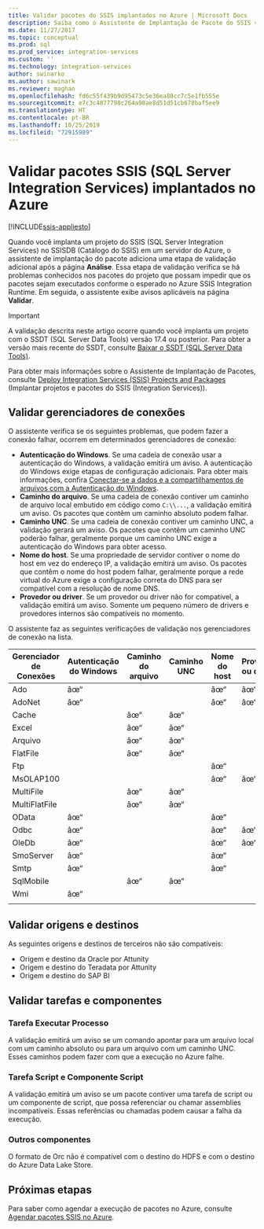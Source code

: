 ```yaml
---
title: Validar pacotes do SSIS implantados no Azure | Microsoft Docs
description: Saiba como o Assistente de Implantação de Pacote do SSIS verifica pacotes em busca de problemas conhecidos que podem impedir que os pacotes sejam executados conforme esperado no Azure.
ms.date: 11/27/2017
ms.topic: conceptual
ms.prod: sql
ms.prod_service: integration-services
ms.custom: ''
ms.technology: integration-services
author: swinarko
ms.author: sawinark
ms.reviewer: maghan
ms.openlocfilehash: fd6c55f439b9d95473c5e36ea88cc7c5e1fb555e
ms.sourcegitcommit: e7c3c4877798c264a98ae8d51d51cb678baf5ee9
ms.translationtype: HT
ms.contentlocale: pt-BR
ms.lasthandoff: 10/25/2019
ms.locfileid: "72915989"
---
```

# <a name="validate-sql-server-integration-services-ssis-packages-deployed-to-azure"></a>Validar pacotes SSIS (SQL Server Integration Services) implantados no Azure

[!INCLUDE[ssis-appliesto](../../includes/ssis-appliesto-ssvrpluslinux-asdb-asdw-xxx.md)]



Quando você implanta um projeto do SSIS (SQL Server Integration Services) no SSISDB (Catálogo do SSIS) em um servidor do Azure, o assistente de implantação do pacote adiciona uma etapa de validação adicional após a página **Análise**. Essa etapa de validação verifica se há problemas conhecidos nos pacotes do projeto que possam impedir que os pacotes sejam executados conforme o esperado no Azure SSIS Integration Runtime. Em seguida, o assistente exibe avisos aplicáveis na página **Validar**.

> [!IMPORTANT]
> A validação descrita neste artigo ocorre quando você implanta um projeto com o SSDT (SQL Server Data Tools) versão 17.4 ou posterior. Para obter a versão mais recente do SSDT, consulte [Baixar o SSDT (SQL Server Data Tools)](../../ssdt/download-sql-server-data-tools-ssdt.md).

Para obter mais informações sobre o Assistente de Implantação de Pacotes, consulte [Deploy Integration Services (SSIS) Projects and Packages](../packages/deploy-integration-services-ssis-projects-and-packages.md) (Implantar projetos e pacotes do SSIS (Integration Services)).

## <a name="validate-connection-managers"></a>Validar gerenciadores de conexões

O assistente verifica se os seguintes problemas, que podem fazer a conexão falhar, ocorrem em determinados gerenciadores de conexão:
- **Autenticação do Windows**. Se uma cadeia de conexão usar a autenticação do Windows, a validação emitirá um aviso. A autenticação do Windows exige etapas de configuração adicionais. Para obter mais informações, confira [Conectar-se a dados e a compartilhamentos de arquivos com a Autenticação do Windows](ssis-azure-connect-with-windows-auth.md).
- **Caminho do arquivo**. Se uma cadeia de conexão contiver um caminho de arquivo local embutido em código como `C:\\...`, a validação emitirá um aviso. Os pacotes que contêm um caminho absoluto podem falhar.
- **Caminho UNC**. Se uma cadeia de conexão contiver um caminho UNC, a validação gerará um aviso. Os pacotes que contêm um caminho UNC poderão falhar, geralmente porque um caminho UNC exige a autenticação do Windows para obter acesso.
- **Nome do host**. Se uma propriedade de servidor contiver o nome do host em vez do endereço IP, a validação emitirá um aviso. Os pacotes que contêm o nome do host podem falhar, geralmente porque a rede virtual do Azure exige a configuração correta do DNS para ser compatível com a resolução de nome DNS.
- **Provedor ou driver**. Se um provedor ou driver não for compatível, a validação emitirá um aviso. Somente um pequeno número de drivers e provedores internos são compatíveis no momento.

O assistente faz as seguintes verificações de validação nos gerenciadores de conexão na lista.

| Gerenciador de Conexões | Autenticação do Windows | Caminho do arquivo | Caminho UNC | Nome do host | Provedor ou driver |
|--------------------|----------|-----------|-----|-----------|-------------------|
| Ado                | âœ“        |           |     | âœ“         | âœ“                 |
| AdoNet             | âœ“        |           |     | âœ“         | âœ“                 |
| Cache              |          | âœ“         | âœ“   |           |                   |
| Excel              |          | âœ“         | âœ“   |           |                   |
| Arquivo               |          | âœ“         | âœ“   |           |                   |
| FlatFile           |          | âœ“         | âœ“   |           |                   |
| Ftp                |          |           |     | âœ“         |                   |
| MsOLAP100          |          |           |     | âœ“         | âœ“                 |
| MultiFile          |          | âœ“         | âœ“   |           |                   |
| MultiFlatFile      |          | âœ“         | âœ“   |           |                   |
| OData              | âœ“        |           |     | âœ“         |                   |
| Odbc               | âœ“        |           |     | âœ“         | âœ“                 |
| OleDb              | âœ“        |           |     | âœ“         | âœ“                 |
| SmoServer          | âœ“        |           |     | âœ“         |                   |
| Smtp               | âœ“        |           |     | âœ“         |                   |
| SqlMobile          |          | âœ“         | âœ“   |           |                   |
| Wmi                | âœ“        |           |     |           |                   |
|||||||

## <a name="validate-sources-and-destinations"></a>Validar origens e destinos
As seguintes origens e destinos de terceiros não são compatíveis:

-   Origem e destino da Oracle por Attunity
-   Origem e destino do Teradata por Attunity
-   Origem e destino do SAP BI

## <a name="validate-tasks-and-components"></a>Validar tarefas e componentes

### <a name="execute-process-task"></a>Tarefa Executar Processo

A validação emitirá um aviso se um comando apontar para um arquivo local com um caminho absoluto ou para um arquivo com um caminho UNC. Esses caminhos podem fazer com que a execução no Azure falhe.

### <a name="script-task-and-script-component"></a>Tarefa Script e Componente Script

A validação emitirá um aviso se um pacote contiver uma tarefa de script ou um componente de script, que possa referenciar ou chamar assemblies incompatíveis. Essas referências ou chamadas podem causar a falha da execução.

### <a name="other-components"></a>Outros componentes

O formato de Orc não é compatível com o destino do HDFS e com o destino do Azure Data Lake Store.

## <a name="next-steps"></a>Próximas etapas
Para saber como agendar a execução de pacotes no Azure, consulte [Agendar pacotes SSIS no Azure](ssis-azure-schedule-packages.md).
